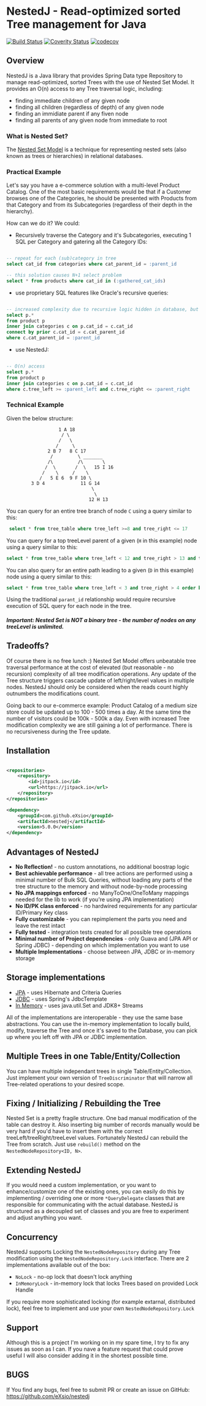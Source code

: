 # NestedJ - Read-optimized sorted Tree management for Java
[![Build Status](https://travis-ci.org/eXsio/nestedj.svg?branch=master)](https://travis-ci.org/eXsio/nestedj)
[![Coverity Status](https://scan.coverity.com/projects/8499/badge.svg?flat=1)](https://scan.coverity.com/projects/exsio-nestedj)
[![codecov](https://codecov.io/gh/eXsio/nestedj/branch/master/graph/badge.svg)](https://codecov.io/gh/eXsio/nestedj)


## Overview
NestedJ is a Java library that provides Spring Data type Repository to manage read-optimized, sorted Trees with the use of Nested Set Model.
It provides an O(n) access to any Tree traversal logic, including:
- finding immediate children of any given node
- finding all children (regardless of depth) of any given node
- finding an immidiate parent if any fiven node
- finding all parents of any given node from immediate to root

### What is Nested Set?

The [Nested Set Model](https://en.wikipedia.org/wiki/Nested_set_model) is a technique for representing nested sets (also known as trees or hierarchies) in relational databases.

### Practical Example

Let's say you have a e-commerce solution with a multi-level Product Catalog. One of the most basic requirements would be that 
if a Customer browses one of the Categories, he should be presented with Products from that Category and from its Subcategories (regardless of their depth in the hierarchy).

How can we do it? We could:
- Recursively traverse the Category and it's Subcategories, executing 1 SQL per Category and gatering all the Category IDs:

```sql

-- repeat for each (sub)category in tree
select cat_id from categories where cat_parent_id = :parent_id

-- this solution causes N+1 select problem
select * from products where cat_id in (:gathered_cat_ids)

```

- use proprietary SQL features like Oracle's recursive queries:

```sql

-- increased complexity due to recursive logic hidden in database, but still present
select p.* 
from product p 
inner join categories c on p.cat_id = c.cat_id
connect by prior c.cat_id = c.cat_parent_id
where c.cat_parent_id = :parent_id
```

- use NestedJ:

```sql

-- O(n) access
select p.* 
from product p 
inner join categories c on p.cat_id = c.cat_id
where c.tree_left >= :parent_left and c.tree_right <= :parent_right

```

### Technical Example

Given the below structure:

                       1 A 18
                        / \                    
                       /   \                   
                      /     \                 
                   2 B 7   8 C 17              
                    /         \ _______               
                   /\         /\       \          
                  /  \       /  \   15 I 16            
                 /    \     /    \             
                /   5 E 6  9 F 10 \            
             3 D 4             11 G 14
                                   \
                                    \
                                  12 H 13
                                  
You can query for an entire tree branch of node ```C``` using a query similar to this:

```sql
 select * from tree_table where tree_left >=8 and tree_right <= 17
```

You can query for a top treeLevel parent of a given (```H``` in this example) node using a query similar to this:

```sql
select * from tree_table where tree_left < 12 and tree_right > 13 and tree_level = 0
```

You can also query for an entire path leading to a given (```D``` in this example) node using a query similar to this:

```sql
select * from tree_table where tree_left < 3 and tree_right > 4 order by tree_level asc
```


Using the traditional ```parant_id``` relationship would require recursive execution of SQL query for each node in the tree.

##### Important: Nested Set is NOT a binary tree - the number of nodes on any treeLevel is unlimited. 

## Tradeoffs?

Of course there is no free lunch :) Nested Set Model offers unbeatable tree traversal performance at the cost of elevated (but reasonable - no recursion) complexity
of all tree modification operations. Any update of the Tree structure triggers cascade update of left/right/level values in multiple nodes.
NestedJ should only be considered when the reads count highly outnumbers the modifications count. 

Going back to our e-commerce example: Product Catalog of a medium size store could be updated up to 100 - 500 times a day. 
At the same time the number of visitors could be 100k - 500k a day. Even with increased Tree modification complexity we are still 
gaining a lot of performance. There is no recursiveness during the Tree update. 

## Installation

```xml

<repositories>
    <repository>
        <id>jitpack.io</id>
        <url>https://jitpack.io</url>
    </repository>
</repositories>

<dependency>
    <groupId>com.github.eXsio</groupId>
    <artifactId>nestedj</artifactId>
    <version>5.0.0</version>
</dependency>

```


## Advantages of NestedJ

   - **No Reflection!** - no custom annotations, no additional boostrap logic
   - **Best achievable performance** - all tree actions are performed using a minimal number of Bulk SQL Queries, without loading any parts of the tree structure to the memory and without node-by-node processing
   - **No JPA mappings enforced** - no ManyToOne/OneToMany mappings needed for the lib to work (if you're using JPA implementation)
   - **No ID/PK class enforced** - no hardwired requirements for any particular ID/Primary Key class
   - **Fully customizable** - you can repimplement the parts you need and leave the rest intact
   - **Fully tested** - integration tests created for all possible tree operations
   - **Minimal number of Project dependencies** - only Guava and (JPA API or Spring JDBC) - depending on which implementation you want to use 
   - **Multiple Implementations** - choose between JPA, JDBC or in-memory storage

## Storage implementations

 - [JPA](README-JPA.md) - uses Hibernate and Criteria Queries
 - [JDBC](README-JDBC.md) - uses Spring's JdbcTemplate
 - [In Memory](README-MEM.md) - uses java.util.Set and JDK8+ Streams  
 
 All of the implementations are interoperable - they use the same base abstractions. You can use the in-memory implementation to locally build, modify, traverse the Tree 
 and once it's saved to the Database, you can pick up where you left off with JPA or JDBC implementation. 

## Multiple Trees in one Table/Entity/Collection

You can have multiple independant trees in single Table/Entity/Collection. Just implement your own version of ```TreeDiscriminator``` that will narrow all Tree-related operations to your desired scope.

## Fixing / Initializing / Rebuilding the Tree

Nested Set is a pretty fragile structure. One bad manual modification of the table can destroy it. Also inserting big number of records manually would be very hard if you'd have to insert them with the correct treeLeft/treeRight/treeLevel values. Fortunately NestedJ can rebuild the Tree from scratch. Just use ```rebuild()``` method on the ```NestedNodeRepository<ID, N>```.

## Extending NestedJ

If you would need a custom implementation, or you want to enhance/customize one of the existing ones, you can easily do this by implementing / overriding one or more ```*QueryDelegate``` classes that are responsible for communicating with the actual database. NestedJ is structured as a decoupled set of classes and you are free to experiment and adjust anything you want.

## Concurrency

NestedJ supports Locking the ```NestedNodeRepository``` during any Tree modification using the ```NestedNodeRepository.Lock``` interface.
There are 2 implementations available out of the box:
- ```NoLock``` - no-op lock that doesn't lock anything
- ```InMemoryLock``` - in-memory lock that locks Trees based on provided Lock Handle

If you require more sophisticated locking (for example extarnal, distributed lock), feel free to implement and use your own ```NestedNodeRepository.Lock```

## Support

Although this is a project I'm working on in my spare time, I try to fix any issues as soon as I can. If you nave a feature request that could prove useful I will also consider adding it in the shortest possible time.

## BUGS

If You find any bugs, feel free to submit PR or create an issue on GitHub: https://github.com/eXsio/nestedj
